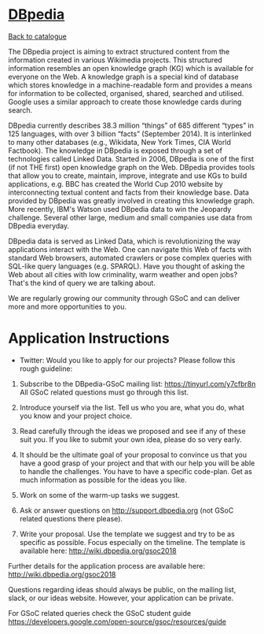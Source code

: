 
# [DBpedia](http://dbpedia.org/)

[Back to catalogue](../README.md#dbpedia)

The DBpedia project is aiming to extract structured content from the information created in various Wikimedia projects. This structured information resembles an open knowledge graph (KG) which is available for everyone on the Web. A knowledge graph is a special kind of database which stores knowledge in a machine-readable form and provides a means for information to be collected, organised, shared, searched and utilised. Google uses a similar approach to create those knowledge cards during search.

DBpedia currently describes 38.3 million “things” of 685 different “types” in 125 languages, with over 3 billion “facts” (September 2014). It is interlinked to many other databases (e.g., Wikidata, New York Times, CIA World Factbook). The knowledge in DBpedia is exposed through a set of technologies called Linked Data. Started in 2006, DBpedia is one of the first (if not THE first) open knowledge graph on the Web. DBpedia provides tools that allow you to create, maintain, improve, integrate and use KGs to build applications, e.g. BBC has created the World Cup 2010 website by interconnecting textual content and facts from their knowledge base. Data provided by DBpedia was greatly involved in creating this knowledge graph. More recently, IBM's Watson used DBpedia data to win the Jeopardy challenge. Several other large, medium and small companies use data from DBpedia everyday.

DBpedia data is served as Linked Data, which is revolutionizing the way applications interact with the Web. One can navigate this Web of facts with standard Web browsers, automated crawlers or pose complex queries with SQL-like query languages (e.g. SPARQL). Have you thought of asking the Web about all cities with low criminality, warm weather and open jobs? That's the kind of query we are talking about.

We are regularly growing our community through GSoC and can deliver more and more opportunities to you.

# Application Instructions

* Twitter: Would you like to apply for our projects? Please follow this rough guideline:

1) Subscribe to the DBpedia-GSoC mailing list: https://tinyurl.com/y7cfbr8n All GSoC related questions must go through this list.

2) Introduce yourself via the list. Tell us who you are, what you do, what you know and your project choice.

3) Read carefully through the ideas we proposed and see if any of these suit you. If you like to submit your own idea, please do so very early.

4) It should be the ultimate goal of your proposal to convince us that you have a good grasp of your project and that with our help you will be able to handle the challenges. You have to have a specific code-plan. Get as much information as possible for the ideas you like.

5) Work on some of the warm-up tasks we suggest.

6) Ask or answer questions on http://support.dbpedia.org (not GSoC related questions there please).

7) Write your proposal. Use the template we suggest and try to be as specific as possible. Focus especially on the timeline. The template is available here: http://wiki.dbpedia.org/gsoc2018

Further details for the application process are available here: http://wiki.dbpedia.org/gsoc2018

Questions regarding ideas should always be public, on the mailing list, slack, or our ideas website. However, your application can be private.

For GSoC related queries check the GSoC student guide https://developers.google.com/open-source/gsoc/resources/guide